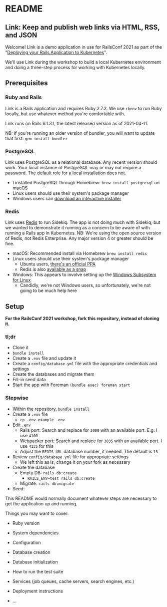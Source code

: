 # README

## Link: Keep and publish web links via HTML, RSS, and JSON

Welcome! Link is a demo application in use for RailsConf 2021 as part of the "[Deploying your Rails Application to Kubernetes](https://railsconf.com/program/workshops#session-1137)".

We'll use Link during the workshop to build a local Kubernetes environment and doing a three-step process for working with Kubernetes locally.

## Prerequisites

### Ruby and Rails

Link is a Rails application and requires Ruby 2.7.2. We use `rbenv` to run Ruby locally, but use whatever method you're comfortable with.

Link runs on Rails 6.1.3.1, the latest released version as of 2021-04-11.

NB: If you're running an older version of bundler, you will want to update that first: `gem install bundler`

### PostgreSQL

Link uses PostgreSQL as a relational database. Any recent version should work. Your local instance of PostgreSQL may or may not require a password. The default role for a local installation does not.

- I installed PostgreSQL through Homebrew: `brew install postgresql` on macOS
- Linux users should use their system's package manager
- Windows users can [download an interactive installer](https://www.postgresql.org/download/windows/)

### Redis

Link uses [Redis](https://redis.io) to run Sidekiq. The app is not doing much with Sidekiq, but we wanted to demonstrate it running as a concern to be aware of with running a Rails app in Kubernetes. NB: We're using the open source version of Redis, not Redis Enterprise. Any major version 4 or greater should be fine.

- macOS: Recommended install via Homebrew `brew install redis`
- Linux users should use their system's package manager
    - Ubuntu users, [there's an official PPA](https://redis.io/download#from-the-official-ubuntu-ppa)
    - Redis is also [available as a snap](https://redis.io/download#from-snapcraft)
- Windows: This appears to involve setting up the [Windows Subsystem for Linux](https://redislabs.com/blog/redis-on-windows-10/)
    - Candidly, we're not Windows users, so unfortunately, we're not going to be much help here

## Setup

**For the RailsConf 2021 workshop, fork this repository, instead of cloning it.**

### tl;dr

- Clone it
- `bundle install`
- Create a `.env` file and update it
- Create a `config/database.yml` file with the appropriate credentials and settings
- Create the databases and migrate them
- Fill-in seed data
- Start the app with Foreman
    `(bundle exec) foreman start`

### Stepwise

- Within the repository, `bundle install`
- Create a `.env` file
    - `cp .env.example .env`
- Edit `.env`
    - Rails port: Search and replace for `3000` with an available port. E.g. I use `4100`
    - Webpacker port: Search and replace for `3035` with an available port. I use `4135` for this
    - Adjust the `REDIS_URL` database number, if needed. The default is `15`
- Review `config/database.yml` file for appropriate settings
    - We left this as is, change it on your fork as necessary
- Create the database
    - Empty DB: `rails db:create`
        - `RAILS_ENV=test rails db:create`
    - Migrate: `rails db:migrate`
- Seed:

This README would normally document whatever steps are necessary to get the
application up and running.

Things you may want to cover:

* Ruby version

* System dependencies

* Configuration

* Database creation

* Database initialization

* How to run the test suite

* Services (job queues, cache servers, search engines, etc.)

* Deployment instructions

* ...
